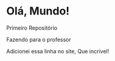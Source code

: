 # Olá, Mundo!
 Primeiro Repositório

Fazendo para o professor

Adicionei essa linha no site, Que incrivel!
